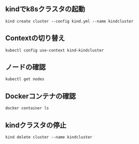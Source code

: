 ## kindでk8sクラスタの起動
```
kind create cluster --config kind.yml --name kindcluster
```

## Contextの切り替え
```
kubectl config use-context kind-kindcluster
```

## ノードの確認
```
kubectl get nodes
```

## Dockerコンテナの確認
```
docker container ls
```

## kindクラスタの停止
```
kind delete cluster --name kindcluster
```
